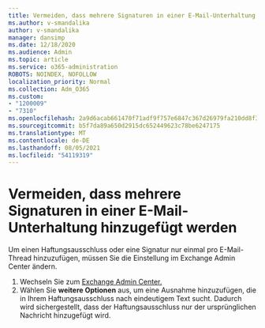 ```yaml
---
title: Vermeiden, dass mehrere Signaturen in einer E-Mail-Unterhaltung hinzugefügt werden
ms.author: v-smandalika
author: v-smandalika
manager: dansimp
ms.date: 12/18/2020
ms.audience: Admin
ms.topic: article
ms.service: o365-administration
ROBOTS: NOINDEX, NOFOLLOW
localization_priority: Normal
ms.collection: Adm_O365
ms.custom:
- "1200009"
- "7310"
ms.openlocfilehash: 2a9d6acab661470f71adf9f757e6847c367d26979fa210dd8f35e0ffaaa8dc45
ms.sourcegitcommit: b5f7da89a650d2915dc652449623c78be6247175
ms.translationtype: MT
ms.contentlocale: de-DE
ms.lasthandoff: 08/05/2021
ms.locfileid: "54119319"
---
```

# <a name="avoid-multiple-signatures-from-being-added-in-an-email-conversation"></a>Vermeiden, dass mehrere Signaturen in einer E-Mail-Unterhaltung hinzugefügt werden

Um einen Haftungsausschluss oder eine Signatur nur einmal pro E-Mail-Thread hinzuzufügen, müssen Sie die Einstellung im Exchange Admin Center ändern.

1. Wechseln Sie zum [Exchange Admin Center.](https://go.microsoft.com/fwlink/p/?linkid=2059104)
2. Wählen Sie **weitere Optionen** aus, um eine Ausnahme hinzuzufügen, die in Ihrem Haftungsausschluss nach eindeutigem Text sucht. Dadurch wird sichergestellt, dass der Haftungsausschluss nur der ursprünglichen Nachricht hinzugefügt wird.

